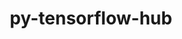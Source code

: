 ---
title: "py-tensorflow-hub"
layout: cache
categories: [package, develop]
meta: {"versions": ["0.12.0"], "compilers": ["gcc@=11.3.0", "gcc@=7.3.1"], "oss": ["amzn2", "ubuntu22.04"], "platforms": ["linux"], "targets": ["ivybridge", "x86_64_v3"], "stacks": ["ml-linux-x86_64-cpu", "ml-linux-x86_64-cuda", "ml-linux-x86_64-rocm", "root"], "num_specs": 21, "num_specs_by_stack": {"root": 21, "ml-linux-x86_64-cuda": 9, "ml-linux-x86_64-rocm": 9, "ml-linux-x86_64-cpu": 9}}
spec_details: [{"hash": "nei4jnhif5lvz4uqmqcfbmpkhfkrimot", "compiler": "gcc@=7.3.1", "versions": ["0.12.0"], "os": "amzn2", "platform": "linux", "target": "ivybridge", "variants": ["build_system=generic", "patches=e0dd39d"], "stacks": ["root"], "size": "-", "tarball": "https://binaries.spack.io/develop/build_cache/linux-amzn2-ivybridge/gcc-7.3.1/py-tensorflow-hub-0.12.0/linux-amzn2-ivybridge-gcc-7.3.1-py-tensorflow-hub-0.12.0-nei4jnhif5lvz4uqmqcfbmpkhfkrimot.spack"}, {"hash": "h5skeix5krirvfmo4myalmlrxdapbscj", "compiler": "gcc@=7.3.1", "versions": ["0.12.0"], "os": "amzn2", "platform": "linux", "target": "ivybridge", "variants": ["build_system=generic", "patches=e0dd39d"], "stacks": ["root"], "size": "-", "tarball": "https://binaries.spack.io/develop/build_cache/linux-amzn2-ivybridge/gcc-7.3.1/py-tensorflow-hub-0.12.0/linux-amzn2-ivybridge-gcc-7.3.1-py-tensorflow-hub-0.12.0-h5skeix5krirvfmo4myalmlrxdapbscj.spack"}, {"hash": "63oy2kixvcjmseupkfd3b7wdgahwsggf", "compiler": "gcc@=7.3.1", "versions": ["0.12.0"], "os": "amzn2", "platform": "linux", "target": "ivybridge", "variants": ["build_system=generic", "patches=e0dd39d"], "stacks": ["root"], "size": "-", "tarball": "https://binaries.spack.io/develop/build_cache/linux-amzn2-ivybridge/gcc-7.3.1/py-tensorflow-hub-0.12.0/linux-amzn2-ivybridge-gcc-7.3.1-py-tensorflow-hub-0.12.0-63oy2kixvcjmseupkfd3b7wdgahwsggf.spack"}, {"hash": "4lqvrn3x7fvnjwxbcxczsw33k3lshrxu", "compiler": "gcc@=7.3.1", "versions": ["0.12.0"], "os": "amzn2", "platform": "linux", "target": "x86_64_v3", "variants": ["build_system=generic", "patches=e0dd39d"], "stacks": ["root"], "size": "-", "tarball": "https://binaries.spack.io/develop/build_cache/linux-amzn2-x86_64_v3/gcc-7.3.1/py-tensorflow-hub-0.12.0/linux-amzn2-x86_64_v3-gcc-7.3.1-py-tensorflow-hub-0.12.0-4lqvrn3x7fvnjwxbcxczsw33k3lshrxu.spack"}, {"hash": "2vdxopb74x7x2mwfpwl6t2olw5dmnw7x", "compiler": "gcc@=7.3.1", "versions": ["0.12.0"], "os": "amzn2", "platform": "linux", "target": "x86_64_v3", "variants": ["build_system=generic", "patches=e0dd39d"], "stacks": ["root"], "size": "-", "tarball": "https://binaries.spack.io/develop/build_cache/linux-amzn2-x86_64_v3/gcc-7.3.1/py-tensorflow-hub-0.12.0/linux-amzn2-x86_64_v3-gcc-7.3.1-py-tensorflow-hub-0.12.0-2vdxopb74x7x2mwfpwl6t2olw5dmnw7x.spack"}, {"hash": "6vgq57fsdzyp7pm7nlk5sjrxhzz625um", "compiler": "gcc@=7.3.1", "versions": ["0.12.0"], "os": "amzn2", "platform": "linux", "target": "x86_64_v3", "variants": ["patches=e0dd39d"], "stacks": ["root"], "size": "-", "tarball": "https://binaries.spack.io/develop/build_cache/linux-amzn2-x86_64_v3/gcc-7.3.1/py-tensorflow-hub-0.12.0/linux-amzn2-x86_64_v3-gcc-7.3.1-py-tensorflow-hub-0.12.0-6vgq57fsdzyp7pm7nlk5sjrxhzz625um.spack"}, {"hash": "qsejrwlltuwh4y64fpimj5j3vbhseoop", "compiler": "gcc@=7.3.1", "versions": ["0.12.0"], "os": "amzn2", "platform": "linux", "target": "x86_64_v3", "variants": ["build_system=generic", "patches=e0dd39d"], "stacks": ["root"], "size": "-", "tarball": "https://binaries.spack.io/develop/build_cache/linux-amzn2-x86_64_v3/gcc-7.3.1/py-tensorflow-hub-0.12.0/linux-amzn2-x86_64_v3-gcc-7.3.1-py-tensorflow-hub-0.12.0-qsejrwlltuwh4y64fpimj5j3vbhseoop.spack"}, {"hash": "xghqto757flhiqijivav2vqcdaksu4aa", "compiler": "gcc@=7.3.1", "versions": ["0.12.0"], "os": "amzn2", "platform": "linux", "target": "x86_64_v3", "variants": ["build_system=generic", "patches=e0dd39d"], "stacks": ["root"], "size": "-", "tarball": "https://binaries.spack.io/develop/build_cache/linux-amzn2-x86_64_v3/gcc-7.3.1/py-tensorflow-hub-0.12.0/linux-amzn2-x86_64_v3-gcc-7.3.1-py-tensorflow-hub-0.12.0-xghqto757flhiqijivav2vqcdaksu4aa.spack"}, {"hash": "p7pudpx6ntqe5l2qzeq62dcnl7v22lge", "compiler": "gcc@=7.3.1", "versions": ["0.12.0"], "os": "amzn2", "platform": "linux", "target": "x86_64_v3", "variants": ["patches=e0dd39d"], "stacks": ["root"], "size": "-", "tarball": "https://binaries.spack.io/develop/build_cache/linux-amzn2-x86_64_v3/gcc-7.3.1/py-tensorflow-hub-0.12.0/linux-amzn2-x86_64_v3-gcc-7.3.1-py-tensorflow-hub-0.12.0-p7pudpx6ntqe5l2qzeq62dcnl7v22lge.spack"}, {"hash": "ijp3vv7h2giuxn63hdk4gs2jpwdb5p3b", "compiler": "gcc@=7.3.1", "versions": ["0.12.0"], "os": "amzn2", "platform": "linux", "target": "x86_64_v3", "variants": ["build_system=generic", "patches=e0dd39d"], "stacks": ["root"], "size": "-", "tarball": "https://binaries.spack.io/develop/build_cache/linux-amzn2-x86_64_v3/gcc-7.3.1/py-tensorflow-hub-0.12.0/linux-amzn2-x86_64_v3-gcc-7.3.1-py-tensorflow-hub-0.12.0-ijp3vv7h2giuxn63hdk4gs2jpwdb5p3b.spack"}, {"hash": "v6zcmnqj4tul3wrj5gfqdfgn44jhxoz6", "compiler": "gcc@=7.3.1", "versions": ["0.12.0"], "os": "amzn2", "platform": "linux", "target": "x86_64_v3", "variants": ["build_system=generic", "patches=e0dd39d"], "stacks": ["root"], "size": "-", "tarball": "https://binaries.spack.io/develop/build_cache/linux-amzn2-x86_64_v3/gcc-7.3.1/py-tensorflow-hub-0.12.0/linux-amzn2-x86_64_v3-gcc-7.3.1-py-tensorflow-hub-0.12.0-v6zcmnqj4tul3wrj5gfqdfgn44jhxoz6.spack"}, {"hash": "ztir33cv2wio6phq5gzlw3fqhqgedfxg", "compiler": "gcc@=7.3.1", "versions": ["0.12.0"], "os": "amzn2", "platform": "linux", "target": "x86_64_v3", "variants": ["build_system=generic", "patches=e0dd39d"], "stacks": ["root"], "size": "-", "tarball": "https://binaries.spack.io/develop/build_cache/linux-amzn2-x86_64_v3/gcc-7.3.1/py-tensorflow-hub-0.12.0/linux-amzn2-x86_64_v3-gcc-7.3.1-py-tensorflow-hub-0.12.0-ztir33cv2wio6phq5gzlw3fqhqgedfxg.spack"}, {"hash": "oglolaludwqw5nplzlwbp6krfrzlygsm", "compiler": "gcc@=11.3.0", "versions": ["0.12.0"], "os": "ubuntu22.04", "platform": "linux", "target": "x86_64_v3", "variants": ["build_system=generic", "patches=e0dd39d"], "stacks": ["root", "ml-linux-x86_64-cuda", "ml-linux-x86_64-rocm", "ml-linux-x86_64-cpu"], "size": "-", "tarball": "https://binaries.spack.io/develop/build_cache/linux-ubuntu22.04-x86_64_v3/gcc-11.3.0/py-tensorflow-hub-0.12.0/linux-ubuntu22.04-x86_64_v3-gcc-11.3.0-py-tensorflow-hub-0.12.0-oglolaludwqw5nplzlwbp6krfrzlygsm.spack"}, {"hash": "bxjwi6nx3bq5zg32pv7tmdo57qvdgoef", "compiler": "gcc@=11.3.0", "versions": ["0.12.0"], "os": "ubuntu22.04", "platform": "linux", "target": "x86_64_v3", "variants": ["build_system=generic", "patches=e0dd39d"], "stacks": ["root", "ml-linux-x86_64-cuda", "ml-linux-x86_64-rocm", "ml-linux-x86_64-cpu"], "size": "-", "tarball": "https://binaries.spack.io/develop/build_cache/linux-ubuntu22.04-x86_64_v3/gcc-11.3.0/py-tensorflow-hub-0.12.0/linux-ubuntu22.04-x86_64_v3-gcc-11.3.0-py-tensorflow-hub-0.12.0-bxjwi6nx3bq5zg32pv7tmdo57qvdgoef.spack"}, {"hash": "couiwtlarkjdjzbppcrbn5ntq2kijhx2", "compiler": "gcc@=11.3.0", "versions": ["0.12.0"], "os": "ubuntu22.04", "platform": "linux", "target": "x86_64_v3", "variants": ["build_system=generic", "patches=e0dd39d"], "stacks": ["root", "ml-linux-x86_64-cuda", "ml-linux-x86_64-rocm", "ml-linux-x86_64-cpu"], "size": "-", "tarball": "https://binaries.spack.io/develop/build_cache/linux-ubuntu22.04-x86_64_v3/gcc-11.3.0/py-tensorflow-hub-0.12.0/linux-ubuntu22.04-x86_64_v3-gcc-11.3.0-py-tensorflow-hub-0.12.0-couiwtlarkjdjzbppcrbn5ntq2kijhx2.spack"}, {"hash": "nxksfzy3txhn3fn73swop2w5v6qaocxq", "compiler": "gcc@=11.3.0", "versions": ["0.12.0"], "os": "ubuntu22.04", "platform": "linux", "target": "x86_64_v3", "variants": ["build_system=generic", "patches=e0dd39d"], "stacks": ["root", "ml-linux-x86_64-cuda", "ml-linux-x86_64-rocm", "ml-linux-x86_64-cpu"], "size": "-", "tarball": "https://binaries.spack.io/develop/build_cache/linux-ubuntu22.04-x86_64_v3/gcc-11.3.0/py-tensorflow-hub-0.12.0/linux-ubuntu22.04-x86_64_v3-gcc-11.3.0-py-tensorflow-hub-0.12.0-nxksfzy3txhn3fn73swop2w5v6qaocxq.spack"}, {"hash": "f3ih3v6xrihbqgxieu47bvybywki252g", "compiler": "gcc@=11.3.0", "versions": ["0.12.0"], "os": "ubuntu22.04", "platform": "linux", "target": "x86_64_v3", "variants": ["build_system=generic", "patches=e0dd39d"], "stacks": ["root", "ml-linux-x86_64-cuda", "ml-linux-x86_64-rocm", "ml-linux-x86_64-cpu"], "size": "-", "tarball": "https://binaries.spack.io/develop/build_cache/linux-ubuntu22.04-x86_64_v3/gcc-11.3.0/py-tensorflow-hub-0.12.0/linux-ubuntu22.04-x86_64_v3-gcc-11.3.0-py-tensorflow-hub-0.12.0-f3ih3v6xrihbqgxieu47bvybywki252g.spack"}, {"hash": "hsufqioz3mndlcxj44m67kh3hooztuir", "compiler": "gcc@=11.3.0", "versions": ["0.12.0"], "os": "ubuntu22.04", "platform": "linux", "target": "x86_64_v3", "variants": ["build_system=generic", "patches=e0dd39d"], "stacks": ["root", "ml-linux-x86_64-cuda", "ml-linux-x86_64-rocm", "ml-linux-x86_64-cpu"], "size": "-", "tarball": "https://binaries.spack.io/develop/build_cache/linux-ubuntu22.04-x86_64_v3/gcc-11.3.0/py-tensorflow-hub-0.12.0/linux-ubuntu22.04-x86_64_v3-gcc-11.3.0-py-tensorflow-hub-0.12.0-hsufqioz3mndlcxj44m67kh3hooztuir.spack"}, {"hash": "rw7h3qwps3x6hmztgjapetgdao54z65l", "compiler": "gcc@=11.3.0", "versions": ["0.12.0"], "os": "ubuntu22.04", "platform": "linux", "target": "x86_64_v3", "variants": ["build_system=generic", "patches=e0dd39d"], "stacks": ["root", "ml-linux-x86_64-cuda", "ml-linux-x86_64-rocm", "ml-linux-x86_64-cpu"], "size": "-", "tarball": "https://binaries.spack.io/develop/build_cache/linux-ubuntu22.04-x86_64_v3/gcc-11.3.0/py-tensorflow-hub-0.12.0/linux-ubuntu22.04-x86_64_v3-gcc-11.3.0-py-tensorflow-hub-0.12.0-rw7h3qwps3x6hmztgjapetgdao54z65l.spack"}, {"hash": "waqruy6nalv2rqjsxthgjgmrkzno6yks", "compiler": "gcc@=11.3.0", "versions": ["0.12.0"], "os": "ubuntu22.04", "platform": "linux", "target": "x86_64_v3", "variants": ["build_system=generic", "patches=e0dd39d"], "stacks": ["root", "ml-linux-x86_64-cuda", "ml-linux-x86_64-rocm", "ml-linux-x86_64-cpu"], "size": "-", "tarball": "https://binaries.spack.io/develop/build_cache/linux-ubuntu22.04-x86_64_v3/gcc-11.3.0/py-tensorflow-hub-0.12.0/linux-ubuntu22.04-x86_64_v3-gcc-11.3.0-py-tensorflow-hub-0.12.0-waqruy6nalv2rqjsxthgjgmrkzno6yks.spack"}, {"hash": "rlqhhhqdizuoezaebpywpgqbpftqqrto", "compiler": "gcc@=11.3.0", "versions": ["0.12.0"], "os": "ubuntu22.04", "platform": "linux", "target": "x86_64_v3", "variants": ["build_system=generic", "patches=e0dd39d"], "stacks": ["root", "ml-linux-x86_64-cuda", "ml-linux-x86_64-rocm", "ml-linux-x86_64-cpu"], "size": "-", "tarball": "https://binaries.spack.io/develop/build_cache/linux-ubuntu22.04-x86_64_v3/gcc-11.3.0/py-tensorflow-hub-0.12.0/linux-ubuntu22.04-x86_64_v3-gcc-11.3.0-py-tensorflow-hub-0.12.0-rlqhhhqdizuoezaebpywpgqbpftqqrto.spack"}]
---